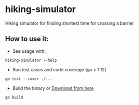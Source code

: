 # hiking-simulator

Hiking simulator for finding shortest time for crossing a barrier

## How to use it:

* See usage with:

```
hiking-simulator --help
```

* Run test cases and code coverage (go > 1.12)
```
go test --cover ./...
```

* Build the binary or [Download from here](./hiking-simulator)
```
go build
```